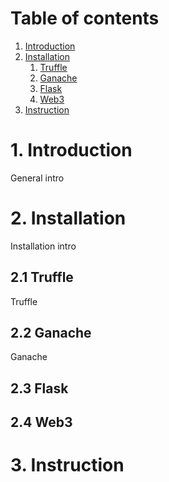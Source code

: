 # Table of contents
1. [Introduction](#introduction)
2. [Installation](#installation)
    1. [Truffle](#truffle)
    2. [Ganache](#ganache)
    3. [Flask](#flask)
    4. [Web3](#web3)
3. [Instruction](#instruction)

# 1. Introduction <a name="introduction"></a>
General intro

# 2. Installation <a name="installation"></a>
Installation intro

## 2.1 Truffle <a name="truffle"></a>
Truffle


## 2.2 Ganache <a name="ganache"></a>
Ganache

## 2.3 Flask <a name="flask"></a>

## 2.4 Web3 <a name="web3"></a>

# 3. Instruction <a name="instruction"></a>
